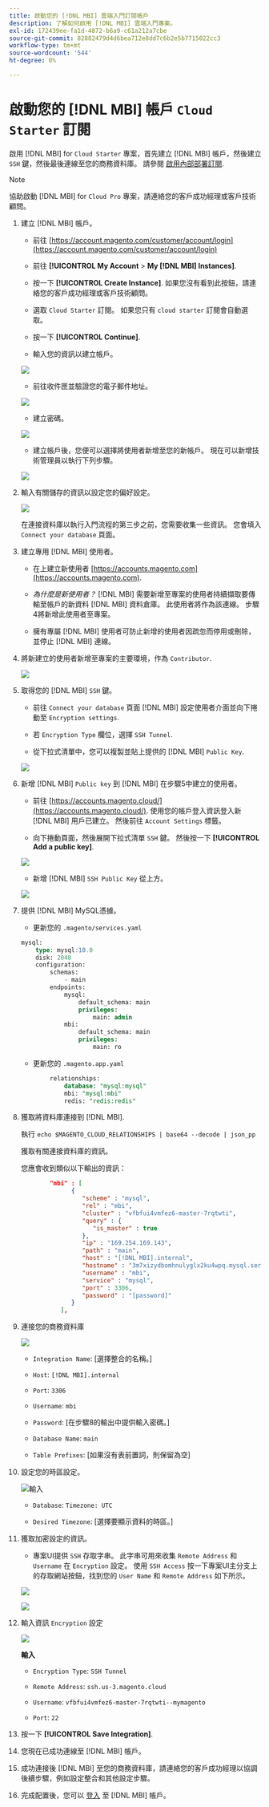 ```yaml
---
title: 啟動您的 [!DNL MBI] 雲端入門訂閱帳戶
description: 了解如何啟用 [!DNL MBI] 雲端入門專案。
exl-id: 172439ee-fa1d-4872-b6a9-c61a212a7cbe
source-git-commit: 82882479d4d6bea712e8dd7c6b2e5b7715022cc3
workflow-type: tm+mt
source-wordcount: '544'
ht-degree: 0%

---
```


# 啟動您的 [!DNL MBI] 帳戶 `Cloud Starter` 訂閱

啟用 [!DNL MBI] for `Cloud Starter` 專案，首先建立 [!DNL MBI] 帳戶，然後建立 `SSH` 鍵，然後最後連線至您的商務資料庫。 請參閱 [啟用內部部署訂閱](../getting-started/onpremise-activation.md).

>[!NOTE]
>
>協助啟動 [!DNL MBI] for `Cloud Pro` 專案，請連絡您的客戶成功經理或客戶技術顧問。

1. 建立 [!DNL MBI] 帳戶。

   - 前往 [https://account.magento.com/customer/account/login](https://account.magento.com/customer/account/login)

   - 前往 **[!UICONTROL My Account** > **My [!DNL MBI] Instances]**.

   - 按一下 **[!UICONTROL Create Instance]**. 如果您沒有看到此按鈕，請連絡您的客戶成功經理或客戶技術顧問。

   - 選取 `Cloud Starter` 訂閱。 如果您只有 `cloud starter` 訂閱會自動選取。

   - 按一下 **[!UICONTROL Continue]**.

   - 輸入您的資訊以建立帳戶。

   ![](../assets/create-account-2.png)

   - 前往收件匣並驗證您的電子郵件地址。

   ![](../assets/create-account-3.png)

   - 建立密碼。

   ![](../assets/create-account-4.png)

   - 建立帳戶後，您便可以選擇將使用者新增至您的新帳戶。 現在可以新增技術管理員以執行下列步驟。

   ![](../assets/create-account-5.png)

1. 輸入有關儲存的資訊以設定您的偏好設定。

   ![](../assets/create-account-6.png)

   在連接資料庫以執行入門流程的第三步之前，您需要收集一些資訊。 您會填入 `Connect your database` 頁面。

1. 建立專用 [!DNL MBI] 使用者。

   - 在上建立新使用者 [https://accounts.magento.com](https://accounts.magento.com).

   - _為什麼是新使用者？_ [!DNL MBI] 需要新增至專案的使用者持續擷取要傳輸至帳戶的新資料 [!DNL MBI] 資料倉庫。 此使用者將作為該連線。 步驟4將新增此使用者至專案。

   - 擁有專屬 [!DNL MBI] 使用者可防止新增的使用者因疏忽而停用或刪除，並停止 [!DNL MBI] 連線。

1. 將新建立的使用者新增至專案的主要環境，作為 `Contributor`.

   ![](../assets/create-account-7.png)

1. 取得您的 [!DNL MBI] `SSH` 鍵。

   - 前往 `Connect your database` 頁面 [!DNL MBI] 設定使用者介面並向下捲動至 `Encryption settings`.

   - 若 `Encryption Type` 欄位，選擇 `SSH Tunnel`.

   - 從下拉式清單中，您可以複製並貼上提供的 [!DNL MBI] `Public Key`.

   ![](../assets/create-account-8.png)

1. 新增 [!DNL MBI] `Public key` 到 [!DNL MBI] 在步驟5中建立的使用者。

   - 前往 [https://accounts.magento.cloud/](https://accounts.magento.cloud/). 使用您的帳戶登入資訊登入新 [!DNL MBI] 用戶已建立。 然後前往 `Account Settings` 標籤。

   - 向下捲動頁面，然後展開下拉式清單 `SSH` 鍵。 然後按一下 **[!UICONTROL Add a public key]**.

   ![](../assets/create-account-9.png)

   - 新增 [!DNL MBI] `SSH Public Key` 從上方。

   ![](../assets/create-account-10.png)

1. 提供 [!DNL MBI] MySQL憑據。

   - 更新您的 `.magento/services.yaml`

   ```sql
   mysql:
       type: mysql:10.0
       disk: 2048
       configuration:
           schemas:
               - main
           endpoints:
               mysql:
                   default_schema: main
                   privileges:
                       main: admin
               mbi:
                   default_schema: main
                   privileges:
                       main: ro
   ```

   - 更新您的 `.magento.app.yaml`

   ```sql
           relationships:
               database: "mysql:mysql"
               mbi: "mysql:mbi"
               redis: "redis:redis"
   ```

1. 獲取將資料庫連接到 [!DNL MBI].

   執行
   `echo $MAGENTO_CLOUD_RELATIONSHIPS | base64 --decode | json_pp`

   獲取有關連接資料庫的資訊。

   您應會收到類似以下輸出的資訊：

   ```json
           "mbi" : [
                 {
                    "scheme" : "mysql",
                    "rel" : "mbi",
                    "cluster" : "vfbfui4vmfez6-master-7rqtwti",
                    "query" : {
                       "is_master" : true
                    },
                    "ip" : "169.254.169.143",
                    "path" : "main",
                    "host" : "[!DNL MBI].internal",
                    "hostname" : "3m7xizydbomhnulyglx2ku4wpq.mysql.service._.magentosite.cloud",
                    "username" : "mbi",
                    "service" : "mysql",
                    "port" : 3306,
                    "password" : "[password]"
                 }
              ],
   ```

1. 連接您的商務資料庫

   ![](../assets/create-account-11.png)

   - `Integration Name`: [選擇整合的名稱。]

   - `Host`: `[!DNL MBI].internal`

   - `Port`: `3306`

   - `Username`: `mbi`

   - `Password`: [在步驟8的輸出中提供輸入密碼。]

   - `Database Name`: `main`

   - `Table Prefixes`: [如果沒有表前置詞，則保留為空]

1. 設定您的時區設定。

   ![輸入](../assets/create-account-12.png)

   - `Database`: `Timezone: UTC`

   - `Desired Timezone`: [選擇要顯示資料的時區。]

1. 獲取加密設定的資訊。

   - 專案UI提供 `SSH` 存取字串。 此字串可用來收集 `Remote Address` 和 `Username` 在 `Encryption` 設定。 使用 `SSH Access` 按一下專案UI主分支上的存取網站按鈕，找到您的 `User Name` 和 `Remote Address` 如下所示。

   ![](../assets/create-account-13.png)

   ![](../assets/create-account-14.png)

1. 輸入資訊 `Encryption` 設定

   ![](../assets/create-account-15.png)

   **輸入**

   - `Encryption Type`: `SSH Tunnel`

   - `Remote Address`: `ssh.us-3.magento.cloud`

   - `Username`: `vfbfui4vmfez6-master-7rqtwti--mymagento`

   - `Port`: `22`

1. 按一下 **[!UICONTROL Save Integration]**.

1. 您現在已成功連線至 [!DNL MBI] 帳戶。

1. 成功連接後 [!DNL MBI] 至您的商務資料庫，請連絡您的客戶成功經理以協調後續步驟，例如設定整合和其他設定步驟。

1. 完成配置後，您可以 [登入](../getting-started/sign-in.md) 至 [!DNL MBI] 帳戶。

